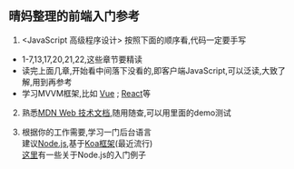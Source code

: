 ## 晴妈整理的前端入门参考

1. <JavaScript 高级程序设计> 按照下面的顺序看,代码一定要手写  
  + 1-7,13,17,20,21,22,这些章节要精读 
  + 读完上面几章,开始看中间落下没看的,即客户端JavaScript,可以泛读,大致了解,用到再参考    
  + 学习MVVM框架,比如 [Vue](https://cn.vuejs.org/v2/guide/) ; [React](https://reactjs.org/)等  
  
2. 熟悉[MDN Web 技术文档](https://developer.mozilla.org/zh-CN/),随用随查,可以用里面的demo测试   

3. 根据你的工作需要,学习一门后台语言     
   建议[Node.js](http://nodejs.cn/api/),基于[Koa框架](https://github.com/demopark/koa-docs-Zh-CN)(最近流行)   
[这里](https://github.com/alsotang/node-lessons)有一些关于Node.js的入门例子
